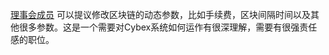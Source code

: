 [理事会成员](introduction/committee) 可以提议修改区块链的动态参数，比如手续费，区块间隔时间以及其他很多参数。这是一个需要对Cybex系统如何运作有很深理解，需要有很强责任感的职位。